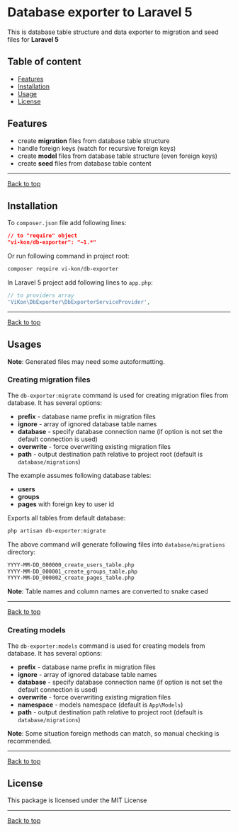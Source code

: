 # Database exporter to Laravel 5

This is database table structure and data exporter to migration and seed files for **Laravel 5**

## Table of content

* [Features](#features)
* [Installation](#installation)
* [Usage](#usage)
* [License](#license)

## Features

* create **migration** files from database table structure 
* handle foreign keys (watch for recursive foreign keys)
* create **model** files from database table structure (even foreign keys)
* create **seed** files from database table content

---
[Back to top][top]

## Installation

To `composer.json` file add following lines:

```json
// to "require" object
"vi-kon/db-exporter": "~1.*"
```

Or run following command in project root:

```bash
composer require vi-kon/db-exporter
```

In Laravel 5 project add following lines to `app.php`:

```php
// to providers array
'ViKon\DbExporter\DbExporterServiceProvider',
```

---
[Back to top][top]

## Usages

**Note**: Generated files may need some autoformatting.

### Creating migration files

The `db-exporter:migrate` command is used for creating migration files from database. It has several options:

* **prefix** - database name prefix in migration files
* **ignore** - array of ignored database table names
* **database** - specify database connection name (if option is not set the default connection is used)
* **overwrite** - force overwriting existing migration files
* **path** - output destination path relative to project root (default is `database/migrations`)

The example assumes following database tables:

* **users**
* **groups**
* **pages** with foreign key to user id

Exports all tables from default database:

```bash
php artisan db-exporter:migrate
```

The above command will generate following files into `database/migrations` directory:

```bash
YYYY-MM-DD_000000_create_users_table.php
YYYY-MM-DD_000001_create_groups_table.php
YYYY-MM-DD_000002_create_pages_table.php
```

**Note**: Table names and column names are converted to snake cased

---
[Back to top][top]

### Creating models

The `db-exporter:models` command is used for creating models from database. It has several options:

* **prefix** - database name prefix in migration files
* **ignore** - array of ignored database table names
* **database** - specify database connection name (if option is not set the default connection is used)
* **overwrite** - force overwriting existing migration files
* **namespace** - models namespace (default is `App\Models`)
* **path** - output destination path relative to project root (default is `database/migrations`)

**Note**: Some situation foreign methods can match, so manual checking is recommended.

---
[Back to top][top]

## License

This package is licensed under the MIT License

---
[Back to top][top]

[top]: #database-exporter-to-laravel-5